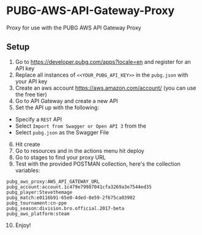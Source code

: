 
# PUBG-AWS-API-Gateway-Proxy
Proxy for use with the PUBG AWS API Gateway Proxy

## Setup
1. Go to https://developer.pubg.com/apps?locale=en and register for an API key
2. Replace all instances of `<<YOUR_PUBG_API_KEY>>` in the `pubg.json` with your API key
3. Create an aws account https://aws.amazon.com/account/ (you can use the free tier)
4. Go to API Gateway and create a new API
5. Set the API up with the following:
  * Specify a `REST` API
  * Select `Import from Swagger or Open API 3` from the 
  * Select `pubg.json` as the Swagger File
6. Hit create
7. Go to resources and in the actions menu hit deploy
8. Go to stages to find your proxy URL
9. Test with the provided POSTMAN collection, here's the collection variables:
```
pubg_aws_proxy:AWS_API_GATEWAY_URL
pubg_account:account.1c479e79987041cfa3269a3e7544ed35
pubg_player:Stevethemage
pubg_match:e0116b91-65e0-4ded-8e59-2f675ca03902
pubg_tournament:cn-ppe
pubg_season:division.bro.official.2017-beta
pubg_aws_platform:steam
```
10. Enjoy!
